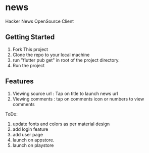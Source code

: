 # news

Hacker News OpenSource Client

## Getting Started

1. Fork This project
2. Clone the repo to your local machine
3. run "flutter pub get" in root of the project directory.
4. Run the project

## Features

1. Viewing source url : Tap on title to launch news url
2. Viewing comments : tap on comments icon or numbers to view comments

ToDo:

1. update fonts and colors as per material design
2. add login feature
3. add user page
4. launch on appstore.
5. launch on playstore

